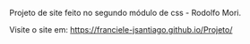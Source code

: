 Projeto de site feito no segundo módulo de css - Rodolfo Mori.

Visite o site em:
 https://franciele-jsantiago.github.io/Projeto/
